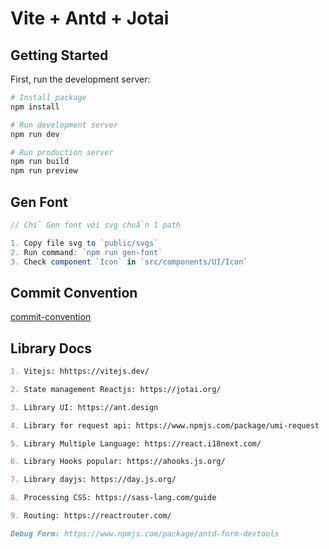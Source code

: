 # Vite + Antd + Jotai

## Getting Started

First, run the development server:

```bash
# Install package
npm install

# Run development server
npm run dev

# Run production server
npm run build
npm run preview
```

## Gen Font

```js
// Chỉ Gen font với svg chuẩn 1 path

1. Copy file svg to `public/svgs`
2. Run command: `npm run gen-font`
3. Check component `Icon` in `src/components/UI/Icon`
```

## Commit Convention

[commit-convention](.github/commit-convention.md)

## Library Docs

```md
1. Vitejs: hhttps://vitejs.dev/

2. State management Reactjs: https://jotai.org/

3. Library UI: https://ant.design

4. Library for request api: https://www.npmjs.com/package/umi-request

5. Library Multiple Language: https://react.i18next.com/

6. Library Hooks popular: https://ahooks.js.org/

7. Library dayjs: https://day.js.org/

8. Processing CSS: https://sass-lang.com/guide

9. Routing: https://reactrouter.com/
```

```md
Debug Form: https://www.npmjs.com/package/antd-form-devtools
```
